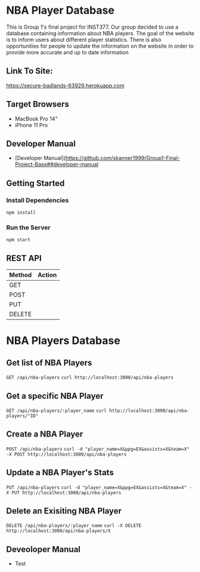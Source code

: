 # NBA Player Database
This is Group 1's final project for INST377. Our group decided to use a database
containing information about NBA players. The goal of the website is to inform users about different player statistics. There is also opportunities for people to update the information on the website in order to provide more accurate and up to date information

## Link To Site:
https://secure-badlands-63929.herokuapp.com

## Target Browsers
* MacBook Pro 14"
* iPhone 11 Pro

## Developer Manual
* [Developer Manual](https://github.com/skanner1999/Group1-Final-Project-Base##developer-manual



## Getting Started
### Install Dependencies
`npm install`
### Run the Server
`npm start`

## REST API
| Method | Action |
| ------ | ------ |
| GET | | Retrieves resources |
| POST | | Creates resources |
| PUT | | Changes and/or replaces resources |
| DELETE | | Deletes resources |

# NBA Players Database
## Get list of NBA Players
`GET /api/nba-players`
`curl http://localhost:3000/api/nba-players`

## Get a specific NBA Player
`GET /api/nba-players/:player_name`
`curl http://localhost:3000/api/nba-players/"ID"`

## Create a NBA Player
`POST /api/nba-players`
`curl -d "player_name=X&ppg=EX&assists=X&team=X" -X POST http://localhost:3000/api/nba-players`

## Update a NBA Player's Stats
`PUT /api/nba-players`
`curl -d "player_name=X&ppg=EX&assists=X&team=X" -X PUT http://localhost:3000/api/nba-players`

## Delete an Exisiting NBA Player
`DELETE /api/nba-players/:player_name`
`curl -X DELETE http://localhost:3000/api/nba-players/X`

## Deveoloper Manual
* Test

